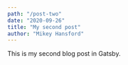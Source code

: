 ```yaml
---
path: "/post-two"
date: "2020-09-26"
title: "My second post"
author: "Mikey Hansford"
---
```

This is my second blog post in Gatsby.